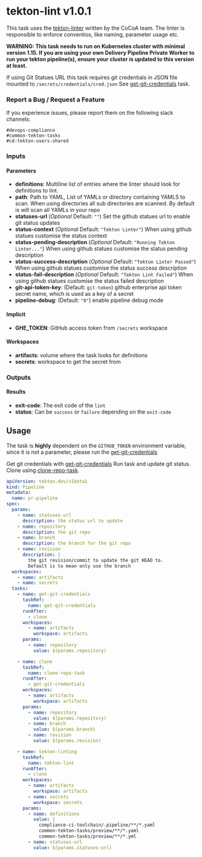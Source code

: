 # tekton-lint v1.0.1

This task uses the [tekton-linter](https://github.ibm.com/cocoa/tekton-lint) written by the CoCoA team.
The linter is responsible to enforce conventios, like naming, parameter usage etc.

**WARNING: This task needs to run on Kubernetes cluster with minimal version 1.15. If you are using your own Delivery Pipeline Private Worker to run your tekton pipeline(s), ensure your cluster is updated to this version at least.**

If using Git Statues URL this task requires git credentials in JSON file mounted to `/secrets/credentials/cred.json`
See [get-git-credentials](/preview/git/README.md) task.

### Report a Bug / Request a Feature

If you experience issues, please report them on the following slack channels:
```
#devops-compliance
#common-tekton-tasks
#cd-tekton-users-shared
```

### Inputs

#### Parameters

- **definitions**: Multiline list of entries where the linter should look for definitions to lint.
- **path**: Path to YAML, List of YAMLs or directory containing YAMLS to scan. When using directories all
sub directories are scanned. By default is will scan all YAMLs in your repo
- **statuses-url** (*Optional* Default: `""`) Set the github statues url to enable git status updates
- **status-context** (*Optional* Default: `"Tekton Linter"`) When using github statues customise the status context
- **status-pending-description** (*Optional* Default: `"Running Tekton Linter..."`) When using github statues customise the status pending description
- **status-success-description** (*Optional* Default: `"Tekton Linter Passed"`) When using github statues customise the status success description
- **status-fail-description** (*Optional* Default: `"Tekton Lint Failed"`) When using github statues customise the status failed description
- **git-api-token-key**: (Default: `git-token`) github enterprise api token secret name, which is used as a key of a secret
- **pipeline-debug**: (Default: `"0"`) enable pipeline debug mode

#### Implicit

 - **GHE_TOKEN**: GitHub access token from `/secrets` workspace


#### Workspaces

 - **artifacts**: volume where the task looks for definitions
 - **secrets**: workspace to get the secret from

### Outputs

#### Results

- **exit-code**: The exit code of the `lint`
- **status**: Can be `success` or `failure` depending on the `exit-code`

## Usage

The task is **highly** dependent on the `GITHUB_TOKEN` environment variable, since it is not a parameter, please run the [get-git-credentials](/preview/git/README.md)


Get git credentials with [get-git-credentials](/preview/git/README.md)
Run task and update git status. Clone using [clone-repo-task](https://github.com/open-toolchain/tekton-catalog/tree/master/git).


``` yaml
apiVersion: tekton.dev/v1beta1
kind: Pipeline
metadata:
  name: pr-pipeline
spec:
  params:
    - name: statuses-url
      description: the status url to update
    - name: repository
      description: the git repo
    - name: branch
      description: the branch for the git repo
    - name: revision
      description: |
        the git revision/commit to update the git HEAD to.
        Default is to mean only use the branch
  workspaces:
    - name: artifacts
    - name: secrets
  tasks:
    - name: get-git-credentials
      taskRef:
        name: get-git-credentials
      runAfter:
        - clone
      workspaces:
        - name: artifacts
          workspace: artifacts
      params:
        - name: repository
          value: $(params.repository)

    - name: clone
      taskRef:
        name: clone-repo-task
      runAfter:
        - get-git-credentials
      workspaces:
        - name: artifacts
          workspace: artifacts
      params:
        - name: repository
          value: $(params.repository)
        - name: branch
          value: $(params.branch)
        - name: revision
          value: $(params.revision)

    - name: tekton-linting
      taskRef:
        name: tekton-lint
      runAfter:
        - clone
      workspaces:
        - name: artifacts
          workspace: artifacts
        - name: secrets
          workspace: secrets
      params:
        - name: definitions
          value: |
            compliance-ci-toolchain/.pipeline/**/*.yaml
            common-tekton-tasks/preview/**/*.yaml
            common-tekton-tasks/preview/**/*.yml
        - name: statuses-url
          value: $(params.statuses-url)
```
